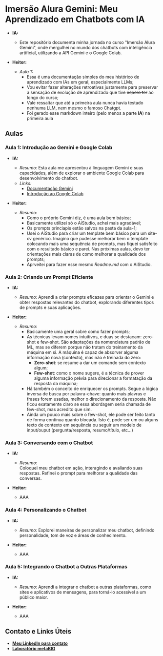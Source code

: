# Imersão Alura Gemini: Meu Aprendizado em Chatbots com IA

* **IA:**
    * Este repositório documenta minha jornada no curso "Imersão Alura Gemini", onde mergulhei no mundo dos chatbots com inteligência artificial, utilizando a API Gemini e o Google Colab.

* **Heitor:**
    * *Aula 1:*
        * Essa é uma documentação simples do meu histórico de aprendizado com IAs em geral, especialmente LLMs;
        * Vou evitar fazer alterações retroativas justamente para preservar a sensação de evolução de aprendizado que tive ~~espero ter~~ ao longo do curso; 
        * Vale ressaltar que até a primeira aula nunca havia testado nenhuma LLM, nem mesmo o famoso Chatgpt.
        * Foi gerado esse markdown inteiro (pelo menos a parte **IA**) na primeira aula

## Aulas

### Aula 1: Introdução ao Gemini e Google Colab 

* **IA:**
    * *Resumo:* 
    Esta aula me apresentou à linguagem Gemini e suas capacidades, além de explorar o ambiente Google Colab para desenvolvimento do chatbot. 
    * *Links:*
        * [Documentação Gemini](https://ai.google.dev/gemini-api/docs)
        * [Introdução ao Google Colab](https://colab.research.google.com/notebooks/intro.ipynb)
        
* **Heitor:**
    * *Resumo:*
        * Como o próprio Gemini diz, é uma aula bem básica;
        * Basicamente utilizei só o AiStudio, achei mais agradável;
        * Os prompts princiapis estão salvos na pasta da aula-1;
        * Usei o AiStudio para criar um template bem básico para um site-cv genérico. Imagino que pudesse melhorar bem o template colocando mais uma sequência de prompts, mas fiquei satisfeito com o resultado básico e parei. Nas próximas aulas, devo ter orientações mais claras de como melhorar a qualidade dos prompts;
        * Aprveitei para fazer esse mesmo *Readme.md* com o AiStudio.

### Aula 2: Criando um Prompt Eficiente

* **IA:**
    * *Resumo:* 
    Aprendi a criar prompts eficazes para orientar o Gemini e obter respostas relevantes do chatbot, explorando diferentes tipos de prompts e suas aplicações. 
        
* **Heitor:**
    * *Resumo:*
        * Basicamente uma geral sobre como fazer prompts;
        * As técnicas levam nomes intuitívos, e duas se destacam: zero-shot e few-shot. São adaptações da nomenclatura padrão de ML, mas se diferem porque não tratam do treinamento da máquina em si. A máquina é capaz de absorver alguma informação nova (contexto), mas não é treinada do zero:
            * **Zero-shot**: se resume a dar um comando sem contexto algum;
            * **Few-shot**: como o nome sugere, é a técnica de prover alguma informação prévia para direcionar a formatação da resposta da máquina;
        * Há também o conceito de enriquecer os prompts. Segue a lógica inversa de busca por palavra-chave: quanto mais plavras e frases forem usadas, melhor o direcionamento da resposta. Não ficou exatamente claro se essa abordagem seria chamada de few-shot, mas acredito que sim.
        * Ainda um pouco mais sobre o few-shot, ele pode ser feito tanto de forma contínua quanto blocada. Isto é, pode ser um ou alguns texto de contexto em sequência ou seguir um modelo de input/ouput (pergunta/resposta, resumo/título, etc...)


### Aula 3: Conversando com o Chatbot

* **IA:**
    * *Resumo:*  
    Coloquei meu chatbot em ação, interagindo e avaliando suas respostas. Refinei o prompt para melhorar a qualidade das conversas.
        
* **Heitor:**
    * AAA

### Aula 4: Personalizando o Chatbot

* **IA:**
    * *Resumo:* 
    Explorei maneiras de personalizar meu chatbot, definindo personalidade, tom de voz e áreas de conhecimento.
        
* **Heitor:**
    * AAA

### Aula 5: Integrando o Chatbot a Outras Plataformas

* **IA:**
    * *Resumo:* 
    Aprendi a integrar o chatbot a outras plataformas, como sites e aplicativos de mensagens, para torná-lo acessível a um público maior. 
        
* **Heitor:**
    * AAA

## Contato e Links Úteis

* [**Meu LinkedIn para contato**](https://www.linkedin.com/in/hmynssen/) 
* [**Laboratório metaBIO**](https://metabio.netlify.app)